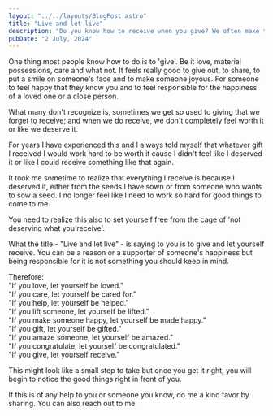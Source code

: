 ```yaml
---
layout: "../../layouts/BlogPost.astro"
title: "Live and let live"
description: "Do you know how to receive when you give? We often make that mistake of giving and not being able to receive."
pubDate: "2 July, 2024"
---
```


One thing most people know how to do is to 'give'. Be it love, material possessions, care and what not. It feels really good to give out, to share, to put a smile on someone's face and to make someone joyous. For someone to feel happy that they know you and to feel responsible for the happiness of a loved one or a close person.

What many don't recognize is, sometimes we get so used to giving that we forget to receive; and when we do receive, we don't completely feel worth it or like we deserve it.

For years I have experienced this and I always told myself that whatever gift I received I would work hard to be worth it cause I didn't feel like I deserved it or like I could receive something like that again.

It took me sometime to realize that everything I receive is because I deserved it, either from the seeds I have sown or from someone who wants to sow a seed. I no longer feel like I need to work so hard for good things to come to me.

You need to realize this also to set yourself free from the cage of 'not deserving what you receive'.

What the title - "Live and let live" - is saying to you is to give and let yourself receive. You can be a reason or a supporter of someone's happiness but being responsible for it is not something you should keep in mind.

Therefore:\
"If you love, let yourself be loved."\
"If you care, let yourself be cared for."\
"If you help, let yourself be helped."\
"If you lift someone, let yourself be lifted."\
"If you make someone happy, let yourself be made happy."\
"If you gift, let yourself be gifted."\
"If you amaze someone, let yourself be amazed."\
"If you congratulate, let yourself be congratulated."\
"If you give, let yourself receive."

This might look like a small step to take but once you get it right, you will begin to notice the good things right in front of you.

If this is of any help to you or someone you know, do me a kind favor by sharing. You can also reach out to me.
